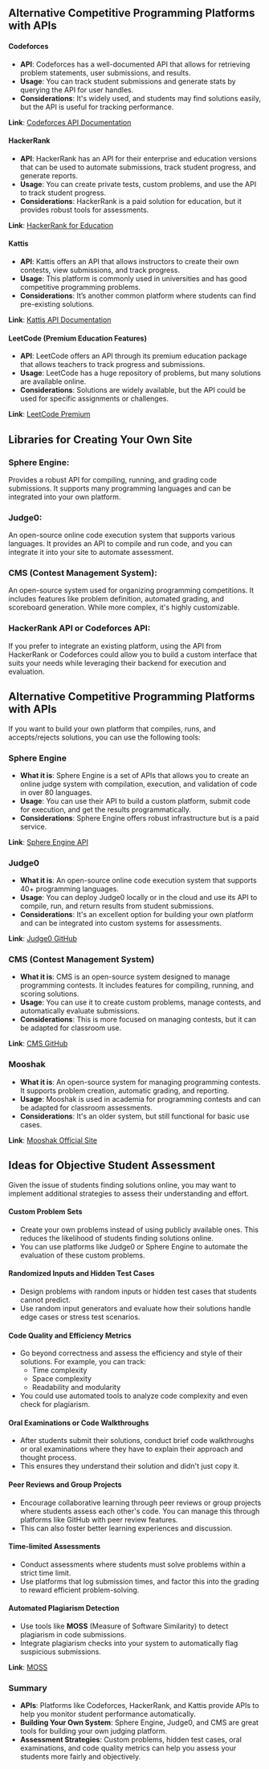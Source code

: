 ## **Alternative Competitive Programming Platforms with APIs**

#### **Codeforces**

- **API**: Codeforces has a well-documented API that allows for retrieving problem statements, user submissions, and results.
- **Usage**: You can track student submissions and generate stats by querying the API for user handles.
- **Considerations**: It's widely used, and students may find solutions easily, but the API is useful for tracking performance.

**Link**: [Codeforces API Documentation](https://codeforces.com/apiHelp)

#### **HackerRank**

- **API**: HackerRank has an API for their enterprise and education versions that can be used to automate submissions, track student progress, and generate reports.
- **Usage**: You can create private tests, custom problems, and use the API to track student progress.
- **Considerations**: HackerRank is a paid solution for education, but it provides robust tools for assessments.

**Link**: [HackerRank for Education](https://www.hackerrank.com/work/solutions/university)

#### **Kattis**

- **API**: Kattis offers an API that allows instructors to create their own contests, view submissions, and track progress.
- **Usage**: This platform is commonly used in universities and has good competitive programming problems.
- **Considerations**: It’s another common platform where students can find pre-existing solutions.

**Link**: [Kattis API Documentation](https://open.kattis.com/help/)

#### **LeetCode (Premium Education Features)**

- **API**: LeetCode offers an API through its premium education package that allows teachers to track progress and submissions.
- **Usage**: LeetCode has a huge repository of problems, but many solutions are available online.
- **Considerations**: Solutions are widely available, but the API could be used for specific assignments or challenges.

**Link**: [LeetCode Premium](https://leetcode.com/subscribe/)

## **Libraries for Creating Your Own Site**

### **Sphere Engine**:

Provides a robust API for compiling, running, and grading code submissions. It supports many programming languages and can be integrated into your own platform.

### **Judge0**:

An open-source online code execution system that supports various languages. It provides an API to compile and run code, and you can integrate it into your site to automate assessment.

### **CMS (Contest Management System)**:

An open-source system used for organizing programming competitions. It includes features like problem definition, automated grading, and scoreboard generation. While more complex, it's highly customizable.

### **HackerRank API or Codeforces API**:

If you prefer to integrate an existing platform, using the API from HackerRank or Codeforces could allow you to build a custom interface that suits your needs while leveraging their backend for execution and evaluation.

## **Alternative Competitive Programming Platforms with APIs**

If you want to build your own platform that compiles, runs, and accepts/rejects solutions, you can use the following tools:

### **Sphere Engine**

- **What it is**: Sphere Engine is a set of APIs that allows you to create an online judge system with compilation, execution, and validation of code in over 80 languages.
- **Usage**: You can use their API to build a custom platform, submit code for execution, and get the results programmatically.
- **Considerations**: Sphere Engine offers robust infrastructure but is a paid service.

**Link**: [Sphere Engine API](https://sphere-engine.com/)

### **Judge0**

- **What it is**: An open-source online code execution system that supports 40+ programming languages.
- **Usage**: You can deploy Judge0 locally or in the cloud and use its API to compile, run, and return results from student submissions.
- **Considerations**: It's an excellent option for building your own platform and can be integrated into custom systems for assessments.

**Link**: [Judge0 GitHub](https://github.com/judge0/judge0)

### **CMS (Contest Management System)**

- **What it is**: CMS is an open-source system designed to manage programming contests. It includes features for compiling, running, and scoring solutions.
- **Usage**: You can use it to create custom problems, manage contests, and automatically evaluate submissions.
- **Considerations**: This is more focused on managing contests, but it can be adapted for classroom use.

**Link**: [CMS GitHub](https://github.com/cms-dev/cms)

### **Mooshak**

- **What it is**: An open-source system for managing programming contests. It supports problem creation, automatic grading, and reporting.
- **Usage**: Mooshak is used in academia for programming contests and can be adapted for classroom assessments.
- **Considerations**: It's an older system, but still functional for basic use cases.

**Link**: [Mooshak Official Site](https://mooshak.dcc.fc.up.pt/)

## **Ideas for Objective Student Assessment**

Given the issue of students finding solutions online, you may want to implement additional strategies to assess their understanding and effort.

#### **Custom Problem Sets**

- Create your own problems instead of using publicly available ones. This reduces the likelihood of students finding solutions online.
- You can use platforms like Judge0 or Sphere Engine to automate the evaluation of these custom problems.

#### **Randomized Inputs and Hidden Test Cases**

- Design problems with random inputs or hidden test cases that students cannot predict.
- Use random input generators and evaluate how their solutions handle edge cases or stress test scenarios.

#### **Code Quality and Efficiency Metrics**

- Go beyond correctness and assess the efficiency and style of their solutions. For example, you can track:
  - Time complexity
  - Space complexity
  - Readability and modularity
- You could use automated tools to analyze code complexity and even check for plagiarism.

#### **Oral Examinations or Code Walkthroughs**

- After students submit their solutions, conduct brief code walkthroughs or oral examinations where they have to explain their approach and thought process.
- This ensures they understand their solution and didn't just copy it.

#### **Peer Reviews and Group Projects**

- Encourage collaborative learning through peer reviews or group projects where students assess each other's code. You can manage this through platforms like GitHub with peer review features.
- This can also foster better learning experiences and discussion.

#### **Time-limited Assessments**

- Conduct assessments where students must solve problems within a strict time limit.
- Use platforms that log submission times, and factor this into the grading to reward efficient problem-solving.

#### **Automated Plagiarism Detection**

- Use tools like **MOSS** (Measure of Software Similarity) to detect plagiarism in code submissions.
- Integrate plagiarism checks into your system to automatically flag suspicious submissions.

**Link**: [MOSS](https://theory.stanford.edu/~aiken/moss/)

### Summary

- **APIs**: Platforms like Codeforces, HackerRank, and Kattis provide APIs to help you monitor student performance automatically.
- **Building Your Own System**: Sphere Engine, Judge0, and CMS are great tools for building your own judging platform.
- **Assessment Strategies**: Custom problems, hidden test cases, oral examinations, and code quality metrics can help you assess your students more fairly and objectively.
